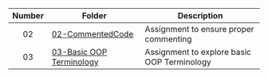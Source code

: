 
| Number | Folder | Description |
|:--------:|--------|--------------------------------|
| 02 | [02-CommentedCode](https://github.com/kmcx31/2143-OOP-McNeil/tree/master/Assignments/02-CommentedCode) |  Assignment to ensure proper commenting |
| 03 | [03-Basic OOP Terminology](https://github.com/kmcx31/2143-OOP-McNeil/blob/master/Assignments/H01/README.md) | Assignment to explore basic OOP Terminology |
